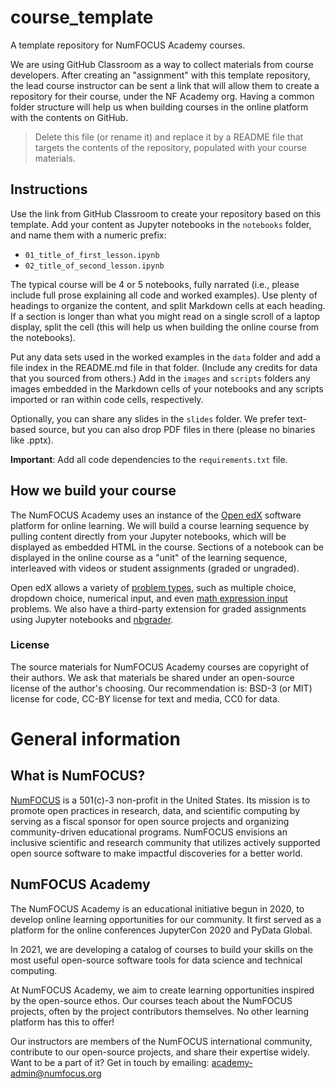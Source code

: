 # course_template
A template repository for NumFOCUS Academy courses.

We are using GitHub Classroom as a way to collect materials from course developers. 
After creating an "assignment" with this template repository, the lead course instructor can be sent a link that will allow them to create a repository for their course, under the NF Academy org.
Having a common folder structure will help us when building courses in the online platform with the contents on GitHub.

> Delete this file (or rename it) and replace it by a README file that targets the contents of the repository, populated with your course materials.

## Instructions

Use the link from GitHub Classroom to create your repository based on this template. 
Add your content as Jupyter notebooks in the `notebooks` folder, and name them with a numeric prefix:

- `01_title_of_first_lesson.ipynb`
- `02_title_of_second_lesson.ipynb`

The typical course will be 4 or 5 notebooks, fully narrated (i.e., please include full prose explaining all code and worked examples).
Use plenty of headings to organize the content, and split Markdown cells at each heading. 
If a section is longer than what you might read on a single scroll of a laptop display, split the cell (this will help us when building the online course from the notebooks).

Put any data sets used in the worked examples in the `data` folder and add a file index in the README.md file in that folder. 
(Include any credits for data that you sourced from others.)
Add in the `images` and `scripts` folders any images embedded in the Markdown cells of your notebooks and any scripts imported or ran within code cells, respectively.

Optionally, you can share any slides in the `slides` folder. We prefer text-based source, but you can also drop PDF files in there (please no binaries like .pptx).

**Important**: Add all code dependencies to the `requirements.txt` file. 

## How we build your course

The NumFOCUS Academy uses an instance of the [Open edX](https://open.edx.org/) software platform for online learning. 
We will build a course learning sequence by pulling content directly from your Jupyter notebooks, which will be displayed as embedded HTML in the course. 
Sections of a notebook can be displayed in the online course as a "unit" of the learning sequence, interleaved with videos or student assignments (graded or ungraded). 

Open edX allows a variety of [problem types](https://edx.readthedocs.io/projects/edx-partner-course-staff/en/latest/exercises_tools/create_exercises_and_tools.html), such as multiple choice, dropdown choice, numerical input, and even [math expression input](https://edx.readthedocs.io/projects/edx-partner-course-staff/en/latest/exercises_tools/math_expression_input.html#math-expression-input) problems.
We also have a third-party extension for graded assignments using Jupyter notebooks and [nbgrader](https://nbgrader.readthedocs.io/en/stable/).

### License
The source materials for NumFOCUS Academy courses are copyright of their authors. 
We ask that materials be shared under an open-source license of the author's choosing. Our recommendation is: BSD-3 (or MIT) license for code, CC-BY license for text and media, CC0 for data.


# General information

## What is NumFOCUS?

[NumFOCUS](http://numfocus.org) is a 501(c)-3 non-profit in the United States. Its mission is to promote open practices in research, data, and scientific computing by serving as a fiscal sponsor for open source projects and organizing community-driven educational programs. NumFOCUS envisions an inclusive scientific and research community that utilizes actively supported open source software to make impactful discoveries for a better world.

## NumFOCUS Academy

The NumFOCUS Academy is an educational initiative begun in 2020, 
to develop online learning opportunities for our community. 
It first served as a platform for the online conferences JupyterCon 2020 and PyData Global. 

In 2021, we are developing a catalog of courses to build your skills on the most useful open-source software tools for data science and technical computing.

At NumFOCUS Academy, we aim to create learning opportunities inspired by the open-source ethos. Our courses teach about the NumFOCUS projects, often by the project contributors themselves. 
No other learning platform has this to offer!

Our instructors are members of the NumFOCUS international community, contribute to our open-source projects, and share their expertise widely. 
Want to be a part of it? 
Get in touch by emailing: [academy-admin@numfocus.org](mailto:academy-admin@numfocus.org)